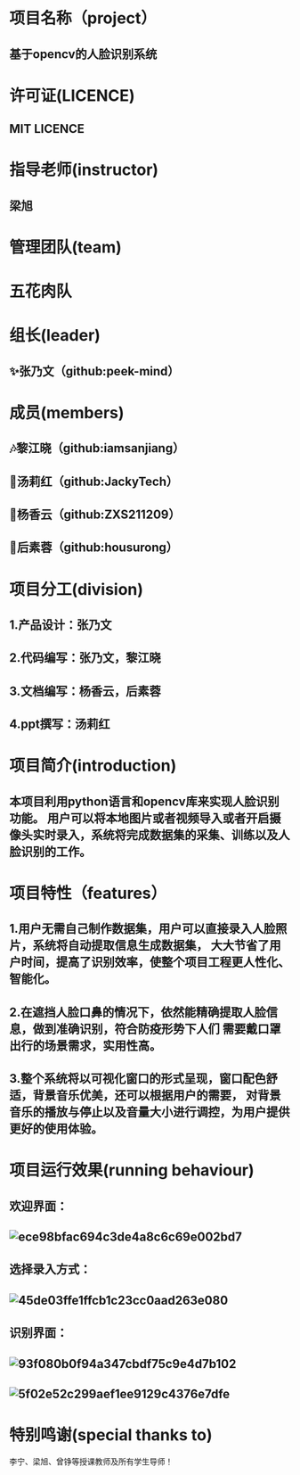 # 项目名称（project）
基于opencv的人脸识别系统
---

# 许可证(LICENCE)
MIT LICENCE
---


# 指导老师(instructor)
梁旭
---

# 管理团队(team)
# 五花肉队


# 组长(leader)
✨张乃文（github:peek-mind）
---




# 成员(members)
🎶黎江晓（github:iamsanjiang）
---
🎠汤莉红（github:JackyTech）
---
🎀杨香云（github:ZXS211209）
---
🎈后素蓉（github:housurong）
---




# 项目分工(division)
1.产品设计：张乃文
---
2.代码编写：张乃文，黎江晓
---
3.文档编写：杨香云，后素蓉
---
4.ppt撰写：汤莉红
---




# 项目简介(introduction)
本项目利用python语言和opencv库来实现人脸识别功能。
用户可以将本地图片或者视频导入或者开启摄像头实时录入，系统将完成数据集的采集、训练以及人脸识别的工作。
---


# 项目特性（features）
1.用户无需自己制作数据集，用户可以直接录入人脸照片，系统将自动提取信息生成数据集，
大大节省了用户时间，提高了识别效率，使整个项目工程更人性化、智能化。
---
2.在遮挡人脸口鼻的情况下，依然能精确提取人脸信息，做到准确识别，符合防疫形势下人们
需要戴口罩出行的场景需求，实用性高。
---
3.整个系统将以可视化窗口的形式呈现，窗口配色舒适，背景音乐优美，还可以根据用户的需要，
对背景音乐的播放与停止以及音量大小进行调控，为用户提供更好的使用体验。
---
# 项目运行效果(running behaviour)

欢迎界面：
---
![ece98bfac694c3de4a8c6c69e002bd7](https://user-images.githubusercontent.com/94051420/176634653-8674db2c-7bc1-4a56-99f6-e015c9e19869.png)
---
选择录入方式：
---
![45de03ffe1ffcb1c23cc0aad263e080](https://user-images.githubusercontent.com/94051420/176633803-01b87a20-c5d9-48e3-8ddb-76f7c47a6b7e.png)
---
识别界面：
---
![93f080b0f94a347cbdf75c9e4d7b102](https://user-images.githubusercontent.com/94051420/176633868-6e4fd23d-0adb-47d3-a853-3dad86d927fa.png)
---
![5f02e52c299aef1ee9129c4376e7dfe](https://user-images.githubusercontent.com/94051420/176633894-2590ce04-365e-4763-a740-8eae14f7234a.png)
---

# 特别鸣谢(special thanks to)
李宁、梁旭、曾铮等授课教师及所有学生导师！

